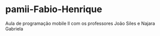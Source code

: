 # pamii-Fabio-Henrique
Aula de programação mobile ll com os professores João Siles e Najara Gabriela
